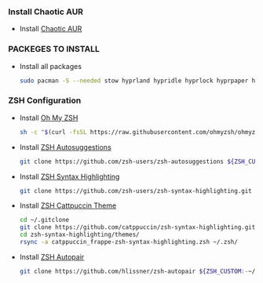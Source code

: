 ### Install Chaotic AUR
- Install [Chaotic AUR](https://aur.chaotic.cx/)

### PACKEGES TO INSTALL 
- Install all packages
    ```bash
    sudo pacman -S --needed stow hyprland hypridle hyprlock hyprpaper hyprshot network-manager-applet waybar dart-sass neovim gcc npm nodejs python qt5ct qt6ct-kde eww zsh tmux python-pylatexenc lsd zoxide pamixer
    ```
### ZSH Configuration

- Install [Oh My ZSH](https://ohmyz.sh/)
    ```bash
    sh -c "$(curl -fsSL https://raw.githubusercontent.com/ohmyzsh/ohmyzsh/master/tools/install.sh)"
    ```
- Install [ZSH Autosuggestions](https://github.com/zsh-users/zsh-autosuggestions)
    ```bash
    git clone https://github.com/zsh-users/zsh-autosuggestions ${ZSH_CUSTOM:-~/.oh-my-zsh/custom}/plugins/zsh-autosuggestions
    ```
- Install [ZSH Syntax Highlighting](https://github.com/zsh-users/zsh-syntax-highlighting)
    ```bash
    git clone https://github.com/zsh-users/zsh-syntax-highlighting.git ${ZSH_CUSTOM:-~/.oh-my-zsh/custom}/plugins/zsh-syntax-highlighting
    ```
- Install [ZSH Cattpuccin Theme](https://github.com/catppuccin/zsh-syntax-highlighting)
    ```bash
    cd ~/.gitclone
    git clone https://github.com/catppuccin/zsh-syntax-highlighting.git
    cd zsh-syntax-highlighting/themes/
    rsync -a catppuccin_frappe-zsh-syntax-highlighting.zsh ~/.zsh/
    ```
- Install [ZSH Autopair](https://github.com/hlissner/zsh-autopair)
    ```bash
    git clone https://github.com/hlissner/zsh-autopair ${ZSH_CUSTOM:-~/.oh-my-zsh/custom}/plugins/zsh-autopair
    ```
